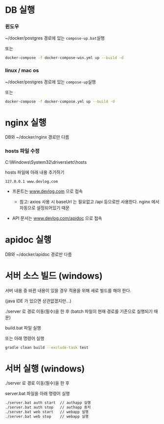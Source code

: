 # DB 실행

### 윈도우

~/docker/postgres 경로에 있는 `compose-up.bat`실행

또는

```bash
docker-compose -f docker-compose-win.yml up --build -d
```

### linux / mac os

~/docker/postgres 경로에 있는 `compose-up`실행

또는

```bash
docker-compose -f docker-compose.yml up --build -d
```


# nginx 실행

DB와 ~/docker/nginx 경로만 다름

### hosts 파일 수정

C:\Windows\System32\drivers\etc\hosts

hosts 파일에 아래 내용 추가하기

```
127.0.0.1 www.devlog.com
```

 - 프론트는 www.devlog.com 으로 접속
   - 참고: axios 사용 시 baseUrl 는 필요없고 /api 등으로만 사용한다. nginx 에서 자동으로 설정되어있기 때문

 - API 문서는 www.devlog.com/apidoc 으로 접속
 

# apidoc 실행

DB와 ~/docker/apidoc 경로만 다름


# 서버 소스 빌드 (windows)
서버 내용 중 바뀐 내용이 있을 경우 적용을 위해 새로 빌드를 해야 한다.

(java IDE 가 있으면 상관없겠지만...)

./server 로 경로 이동(필수)을 한 후 (batch 파일이 현재 경로를 기준으로 실행되기 때문)

build.bat 파일 실행

또는 아래 명령어 실행
```bash
gradle clean build --exclude-task test
```


# 서버 실행 (windows)

./server 로 경로 이동(필수)을 한 후

server.bat 파일을 아래 명령어 실행
```bash
./server.bat auth start  // authapp 실행
./server.bat auth stop   // authapp 중지
./server.bat web start   // webapp 실행
./server.bat web stop    // webapp 실행
```
